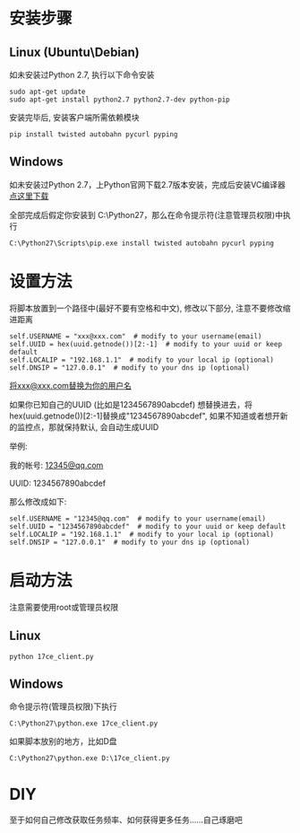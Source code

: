 # 安装步骤
## Linux (Ubuntu\Debian)
如未安装过Python 2.7, 执行以下命令安装
```
sudo apt-get update
sudo apt-get install python2.7 python2.7-dev python-pip
```
安装完毕后, 安装客户端所需依赖模块
```
pip install twisted autobahn pycurl pyping
```
## Windows
如未安装过Python 2.7，上Python官网下载2.7版本安装，完成后安装VC编译器
[点这里下载](https://www.microsoft.com/en-us/download/details.aspx?id=44266)

全部完成后假定你安装到 C:\Python27，那么在命令提示符(注意管理员权限)中执行
```
C:\Python27\Scripts\pip.exe install twisted autobahn pycurl pyping
```

# 设置方法
将脚本放置到一个路径中(最好不要有空格和中文), 修改以下部分, 注意不要修改缩进距离
```
self.USERNAME = "xxx@xxx.com"  # modify to your username(email)
self.UUID = hex(uuid.getnode())[2:-1]  # modify to your uuid or keep default
self.LOCALIP = "192.168.1.1"  # modify to your local ip (optional)
self.DNSIP = "127.0.0.1"  # modify to your dns ip (optional)
```
将xxx@xxx.com替换为你的用户名

如果你已知自己的UUID (比如是1234567890abcdef) 想替换进去，将hex(uuid.getnode())[2:-1]替换成"1234567890abcdef", 如果不知道或者想开新的监控点，那就保持默认, 会自动生成UUID



举例:

我的帐号: 12345@qq.com

UUID: 1234567890abcdef

那么修改成如下:
```
self.USERNAME = "12345@qq.com"  # modify to your username(email)
self.UUID = "1234567890abcdef"  # modify to your uuid or keep default
self.LOCALIP = "192.168.1.1"  # modify to your local ip (optional)
self.DNSIP = "127.0.0.1"  # modify to your dns ip (optional)
```

# 启动方法
注意需要使用root或管理员权限
## Linux
```
python 17ce_client.py
```
## Windows
命令提示符(管理员权限)下执行
```
C:\Python27\python.exe 17ce_client.py
```
如果脚本放别的地方，比如D盘
```
C:\Python27\python.exe D:\17ce_client.py
```

# DIY
至于如何自己修改获取任务频率、如何获得更多任务……自己琢磨吧

